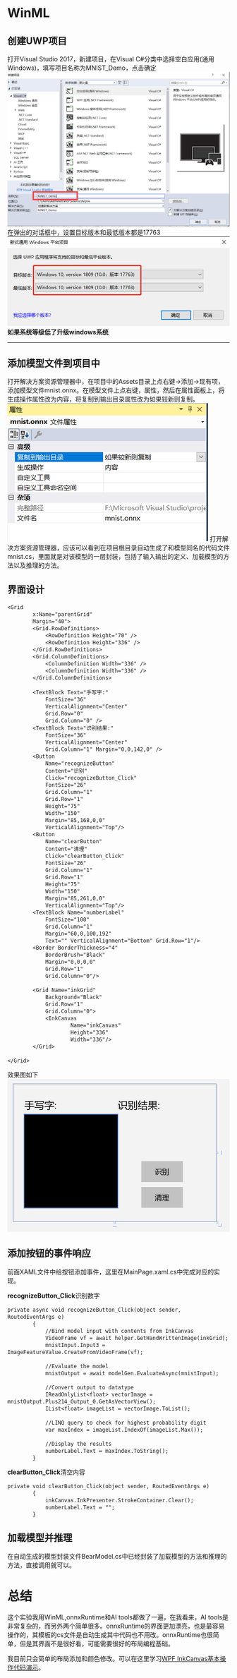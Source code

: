 # WinML

## 创建UWP项目 

打开Visual Studio 2017，新建项目，在Visual C#分类中选择空白应用(通用 Windows)，填写项目名称为MNIST_Demo，点击确定![](image/1.jpg)
在弹出的对话框中，设置目标版本和最低版本都是17763![](image/2.jpg)
**如果系统等级低了升级windows系统**

-----------

## 添加模型文件到项目中
打开解决方案资源管理器中，在项目中的Assets目录上点右键->添加->现有项，添加模型文件mnist.onnx。在模型文件上点右键，属性，然后在属性面板上，将生成操作属性改为内容，将复制到输出目录属性改为如果较新则复制。![](image/3.jpg)
打开解决方案资源管理器，应该可以看到在项目根目录自动生成了和模型同名的代码文件mnist.cs，里面就是对该模型的一层封装，包括了输入输出的定义、加载模型的方法以及推理的方法。

## 界面设计
    <Grid
            x:Name="parentGrid"
            Margin="40">
            <Grid.RowDefinitions>
                <RowDefinition Height="70" />
                <RowDefinition Height="336" />
            </Grid.RowDefinitions>
            <Grid.ColumnDefinitions>
                <ColumnDefinition Width="336" />
                <ColumnDefinition Width="336" />
            </Grid.ColumnDefinitions>

            <TextBlock Text="手写字:"
                FontSize="36"
                VerticalAlignment="Center"
                Grid.Row="0"
                Grid.Column="0" />
            <TextBlock Text="识别结果:"
                FontSize="36"
                VerticalAlignment="Center"
                Grid.Column="1" Margin="0,0,142,0" />
            <Button 
                Name="recognizeButton"
                Content="识别"
                Click="recognizeButton_Click"
                FontSize="26"
                Grid.Column="1" 
                Grid.Row="1" 
                Height="75" 
                Width="150"
                Margin="85,168,0,0" 
                VerticalAlignment="Top"/>
            <Button 
                Name="clearButton"
                Content="清理"
                Click="clearButton_Click"
                FontSize="26"
                Grid.Column="1" 
                Grid.Row="1" 
                Height="75" 
                Width="150"
                Margin="85,261,0,0" 
                VerticalAlignment="Top"/>
            <TextBlock Name="numberLabel"
                FontSize="100" 
                Grid.Column="1" 
                Margin="60,0,100,192"
                Text="" VerticalAlignment="Bottom" Grid.Row="1"/>
            <Border BorderThickness="4"
                BorderBrush="Black"
                Margin="0,0,0,0"
                Grid.Row="1"
                Grid.Column="0"/>

            <Grid Name="inkGrid" 
                Background="Black"
                Grid.Row="1"
                Grid.Column="0">
                <InkCanvas 
                        Name="inkCanvas"
                        Height="336" 
                        Width="336"/>
            </Grid>
            
    </Grid>

效果图如下
![](image/4.jpg)

## 添加按钮的事件响应
前面XAML文件中给按钮添加事件，这里在MainPage.xaml.cs中完成对应的实现。

**recognizeButton_Click**识别数字

    private async void recognizeButton_Click(object sender, RoutedEventArgs e)
            {
                //Bind model input with contents from InkCanvas
                VideoFrame vf = await helper.GetHandWrittenImage(inkGrid);
                mnistInput.Input3 = ImageFeatureValue.CreateFromVideoFrame(vf);
                
                //Evaluate the model
                mnistOutput = await modelGen.EvaluateAsync(mnistInput);

                //Convert output to datatype
                IReadOnlyList<float> vectorImage = mnistOutput.Plus214_Output_0.GetAsVectorView();
                IList<float> imageList = vectorImage.ToList();

                //LINQ query to check for highest probability digit
                var maxIndex = imageList.IndexOf(imageList.Max());

                //Display the results
                numberLabel.Text = maxIndex.ToString();
            }

**clearButton_Click**清空内容

    private void clearButton_Click(object sender, RoutedEventArgs e)
            {
                inkCanvas.InkPresenter.StrokeContainer.Clear();
                numberLabel.Text = "";
            }

## 加载模型并推理

在自动生成的模型封装文件BearModel.cs中已经封装了加载模型的方法和推理的方法，直接调用就可以。

    
# 总结
这个实验我用WinML,onnxRuntime和AI tools都做了一遍，在我看来，AI tools是非常复杂的，而另外两个简单很多。onnxRuntime的界面更加漂亮，也是最容易操作的，其模板的cs文件是自动生成其中代码也不用改。onnxRuntime也很简单，但是其界面不是很好看，可能需要很好的布局编程基础。

我目前只会简单的布局添加和颜色修改。可以在这里学习[WPF InkCanvas基本操作代码演示](https://blog.csdn.net/u012366767/article/details/81265922)。